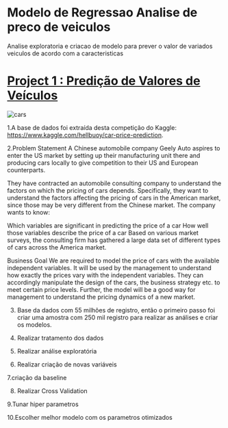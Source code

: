 # Modelo de Regressao Analise de preco de veiculos
 
 Analise exploratoria e criacao de modelo para prever o valor de variados veiculos de acordo com a caracteristicas
 
 
 # [Project 1 : Predição de Valores de Veículos ](https://github.com/bezerraluis/-Main-projects/blob/master/Projects/Project_Cars_price.ipynb)

![cars](https://github.com/bezerraluis/-Main-projects/blob/master/images/cars_price.jpg)


1.A base de dados foi extraída desta competição do Kaggle: https://www.kaggle.com/hellbuoy/car-price-prediction. 


2.Problem Statement A Chinese automobile company Geely Auto aspires to enter the US market by setting up their manufacturing unit there and producing cars locally to give competition to their US and European counterparts.

They have contracted an automobile consulting company to understand the factors on which the pricing of cars depends. Specifically, they want to understand the factors affecting the pricing of cars in the American market, since those may be very different from the Chinese market. The company wants to know:

Which variables are significant in predicting the price of a car How well those variables describe the price of a car Based on various market surveys, the consulting firm has gathered a large data set of different types of cars across the America market.

Business Goal We are required to model the price of cars with the available independent variables. It will be used by the management to understand how exactly the prices vary with the independent variables. They can accordingly manipulate the design of the cars, the business strategy etc. to meet certain price levels. Further, the model will be a good way for management to understand the pricing dynamics of a new market.

3. Base da dados com 55 milhões de registro, então o primeiro passo foi criar uma amostra com 250 mil registro para realizar as análises e criar os modelos.

4. Realizar tratamento dos dados 

5. Realizar análise exploratória 

6. Realizar criação de novas variáveis 

7.criação da baseline

8. Realizar Cross Validation

9.Tunar hiper parametros

10.Escolher melhor modelo com os parametros otimizados 
